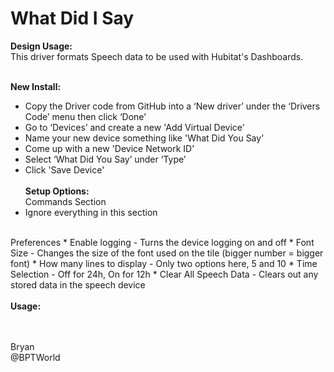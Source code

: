 # What Did I Say
<b>Design Usage:</b><br>
This driver formats Speech data to be used with Hubitat's Dashboards.<br><br>

<b>New Install:</b><br>
* Copy the Driver code from GitHub into a ‘New driver’ under the ‘Drivers Code’ menu then click ‘Done’
* Go to ‘Devices’ and create a new 'Add Virtual Device'
* Name your new device something like 'What Did You Say'
* Come up with a new 'Device Network ID'
* Select ‘What Did You Say’ under ‘Type’
* Click 'Save Device'
<br><br>
<b>Setup Options:</b><br>
Commands Section
* Ignore everything in this section
<br>
Preferences
* Enable logging - Turns the device logging on and off
* Font Size - Changes the size of the font used on the tile (bigger number = bigger font)
* How many lines to display - Only two options here, 5 and 10
* Time Selection - Off for 24h, On for 12h
* Clear All Speech Data - Clears out any stored data in the speech device
<br><br>
<b>Usage:</b><br>



<br><br>
Bryan<br>
@BPTWorld
